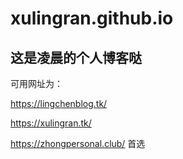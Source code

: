 # xulingran.github.io
## 这是凌晨的个人博客哒
可用网址为：

https://lingchenblog.tk/

https://xulingran.tk/

https://zhongpersonal.club/ 首选